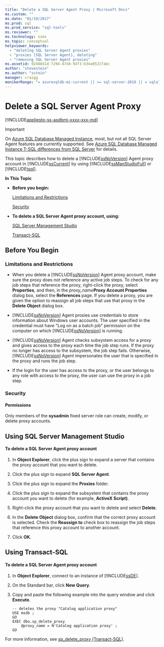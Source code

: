 ```yaml
---
title: "Delete a SQL Server Agent Proxy | Microsoft Docs"
ms.custom: ""
ms.date: "01/19/2017"
ms.prod: sql
ms.prod_service: "sql-tools"
ms.reviewer: ""
ms.technology: ssms
ms.topic: conceptual
helpviewer_keywords: 
  - "deleting SQL Server Agent proxies"
  - "proxies [SQL Server Agent], deleting"
  - "removing SQL Server Agent proxies"
ms.assetid: 9248841d-7294-47d4-94f3-b34a0521fabc
author: "stevestein"
ms.author: "sstein"
manager: craigg
monikerRange: "= azuresqldb-mi-current || >= sql-server-2016 || = sqlallproducts-allversions"
---
```

# Delete a SQL Server Agent Proxy
[!INCLUDE[appliesto-ss-asdbmi-xxxx-xxx-md](../../includes/appliesto-ss-asdbmi-xxxx-xxx-md.md)]

> [!IMPORTANT]  
> On [Azure SQL Database Managed Instance](https://docs.microsoft.com/azure/sql-database/sql-database-managed-instance), most, but not all SQL Server Agent features are currently supported. See [Azure SQL Database Managed Instance T-SQL differences from SQL Server](https://docs.microsoft.com/azure/sql-database/sql-database-managed-instance-transact-sql-information#sql-server-agent) for details.

This topic describes how to delete a [!INCLUDE[ssNoVersion](../../includes/ssnoversion-md.md)] Agent proxy account in [!INCLUDE[ssCurrent](../../includes/sscurrent-md.md)] by using [!INCLUDE[ssManStudioFull](../../includes/ssmanstudiofull-md.md)] or [!INCLUDE[tsql](../../includes/tsql-md.md)].  
  
**In This Topic**  
  
-   **Before you begin:**  
  
    [Limitations and Restrictions](#Restrictions)  
  
    [Security](#Security)  
  
-   **To delete a SQL Server Agent proxy account, using:**  
  
    [SQL Server Management Studio](#SSMSProcedure)  
  
    [Transact-SQL](#TsqlProcedure)  
  
## <a name="BeforeYouBegin"></a>Before You Begin  
  
### <a name="Restrictions"></a>Limitations and Restrictions  
  
-   When you delete a [!INCLUDE[ssNoVersion](../../includes/ssnoversion-md.md)] Agent proxy account, make sure the proxy does not reference any active job steps. To check for any job steps that reference the proxy, right-click the proxy, select **Properties**, and then, in the _proxy\_name_**Proxy Account Properties** dialog box, select the **References** page. If you delete a proxy, you are given the option to reassign all job steps that use that proxy in the **Delete Object** dialog box.  
  
-   [!INCLUDE[ssNoVersion](../../includes/ssnoversion-md.md)] Agent proxies use credentials to store information about Windows user accounts. The user specified in the credential must have "Log on as a batch job" permission on the computer on which [!INCLUDE[ssNoVersion](../../includes/ssnoversion-md.md)] is running.  
  
-   [!INCLUDE[ssNoVersion](../../includes/ssnoversion-md.md)] Agent checks subsystem access for a proxy and gives access to the proxy each time the job step runs. If the proxy no longer has access to the subsystem, the job step fails. Otherwise, [!INCLUDE[ssNoVersion](../../includes/ssnoversion-md.md)] Agent impersonates the user that is specified in the proxy and runs the job step.  
  
-   If the login for the user has access to the proxy, or the user belongs to any role with access to the proxy, the user can use the proxy in a job step.  
  
### <a name="Security"></a>Security  
  
#### <a name="Permissions"></a>Permissions  
Only members of the **sysadmin** fixed server role can create, modify, or delete proxy accounts.  
  
## <a name="SSMSProcedure"></a>Using SQL Server Management Studio  
  
#### To delete a SQL Server Agent proxy account  
  
1.  In **Object Explorer**, click the plus sign to expand a server that contains the proxy account that you want to delete.  
  
2.  Click the plus sign to expand **SQL Server Agent**.  
  
3.  Click the plus sign to expand the **Proxies** folder.  
  
4.  Click the plus sign to expand the subsystem that contains the proxy account you want to delete (for example, **ActiveX Script)**.  
  
5.  Right-click the proxy account that you want to delete and select **Delete**.  
  
6.  In the **Delete Object** dialog box, confirm that the correct proxy account is selected. Check the **Reassign to** check box to reassign the job steps that reference this proxy account to another account.  
  
7.  Click **OK**.  
  
## <a name="TsqlProcedure"></a>Using Transact-SQL  
  
#### To delete a SQL Server Agent proxy account  
  
1.  In **Object Explorer**, connect to an instance of [!INCLUDE[ssDE](../../includes/ssde_md.md)].  
  
2.  On the Standard bar, click **New Query**.  
  
3.  Copy and paste the following example into the query window and click **Execute**.  
  
    ```  
    -- deletes the proxy "Catalog application proxy"  
    USE msdb ;  
    GO  
    EXEC dbo.sp_delete_proxy  
        @proxy_name = N'Catalog application proxy' ;  
    GO  
    ```  
  
For more information, see [sp_delete_proxy (Transact-SQL)](https://msdn.microsoft.com/44a1db13-b7f2-4dab-a1b5-b8dafb41737c).  
  
